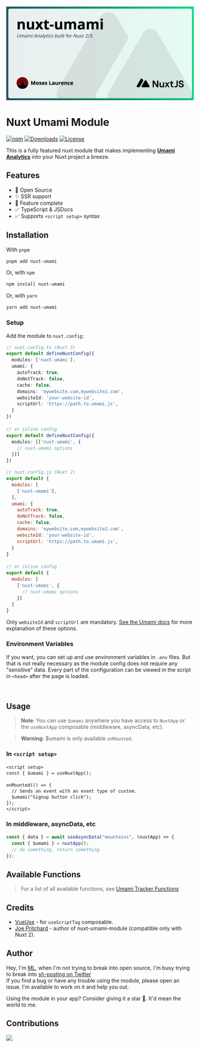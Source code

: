 ![cover image](/preview/cover.png)

# Nuxt Umami Module
  
[![npm](https://img.shields.io/npm/v/nuxt-umami.svg?style=flat-square)](https://www.npmjs.com/package/nuxt-umami)
[![Downloads](https://img.shields.io/npm/dt/nuxt-umami.svg?style=flat-square)](https://www.npmjs.com/package/nuxt-umami)
[![License](https://img.shields.io/npm/l/nuxt-umami.svg?style=flat-square)](/LICENSE)

This is a fully featured nuxt module that makes implementing [**Umami Analytics**](https://umami.is/) into your Nuxt project a breeze.

## Features

- 📖 Open Source
- ✨ SSR support
- 💯 Feature complete
- ✅ TypeScript & JSDocs
- ✅ Supports `<script setup>` syntax


## Installation

With `pnpm`
```bash
pnpm add nuxt-umami
```

Or, with `npm`
```bash
npm install nuxt-umami
```

Or, with `yarn`
```bash
yarn add nuxt-umami
```

### Setup

Add the module to `nuxt.config`:

```typescript
// nuxt.config.ts (Nuxt 3)
export default defineNuxtConfig({
  modules: ['nuxt-umami'],
  umami: {
    autoTrack: true,
    doNotTrack: false,
    cache: false,
    domains: 'mywebsite.com,mywebsite2.com',
    websiteId: 'your-website-id',
    scriptUrl: 'https://path.to.umami.js',
  }
})

// or inline config
export default defineNuxtConfig({
  modules: [['nuxt-umami', {
    // nuxt-umami options
  }]]
})
```

```javascript
// nuxt.config.js (Nuxt 2)
export default {
  modules: [
    ['nuxt-umami'],
  ],
  umami: {
    autoTrack: true,
    doNotTrack: false,
    cache: false,
    domains: 'mywebsite.com,mywebsite2.com',
    websiteId: 'your-website-id',
    scriptUrl: 'https://path.to.umami.js',
  }
}

// or inline config
export default {
  modules: [
    ['nuxt-umami', {
      // nuxt-umami options
    }]
  ]
}
```

Only `websiteId` and `scriptUrl` are mandatory. [See the Umami docs](https://umami.is/docs/tracker-configuration) for more explanation of these options.

### Environment Variables
If you want, you can set up and use environment variables in `.env` files. But that is not really necessary as the module config does not require any "sensitive" data. Every part of the configuration can be viewed in the script in `<head>` after the page is loaded.

<br>

## Usage
> **Note**:
> You can use `$umami` anywhere you have access to `NuxtApp` or the `useNuxtApp` composable (middleware, asyncData, etc).

> **Warning**:
> $umami is only available `onMounted`.

### In `<script setup>`

```vue
<script setup>
const { $umami } = useNuxtApp();

onMounted(() => {
  // Sends an event with an event type of custom.
  $umami("Signup button click");
});
</script>
```

### In middleware, asyncData, etc

```javascript
const { data } = await useAsyncData("mountains", (nuxtApp) => {
  const { $umami } = nuxtApp();
  // do something, return something
});
```

## Available Functions

> For a list of all available functions, see [Umami Tracker Functions](https://umami.is/docs/tracker-functions)

## Credits

- [VueUse](https://github.com/vueuse/vueuse) - for `useScriptTag` composable.
- [Joe Pritchard](https://github.com/joe-pritchard/nuxt-umami-module) - author of nuxt-umami-module (compatible only with Nuxt 2).

## Author

Hey, I'm [ML](https://github.com/ijkml/), when I'm not trying to break into open source,
I'm busy trying to break into [sh-posting on Twitter](https://twitter.com/ijk_ml) <br>
If you find a bug or have any trouble using the module, please open an issue. I'm available to work on it and help you out.

Using the module in your app? Consider giving it a star 🌟. It'd mean the world to me.

## Contributions

<a href="https://github.com/ijkml/nuxt-umami/graphs/contributors">
  <img src="https://contrib.rocks/image?repo=ijkml/nuxt-umami" />
</a>

<!-- Banner Image For Reference: https://banner.browserku.com/ -->
<!-- <div
	class="relative bg-gradient-to-r from-[#255461] to-[#00DC82] h-full font-open-sans bg-cover bg-center p-2"
>
	<div class="z-2 relative bg-white bg-opacity-90 rounded-md shadow-lg h-full p-7 flex flex-col justify-between overflow-hidden">
        <img class="absolute z-1 top-[-80px] right-[-20px] w-[500px] opacity-8" :src="bg"/>
        <div>
    	  <h1 class="text-5xl font-bold line-clamp-3 pb-1">{{ title }}</h1>
          <p class="text-gray-700 italic">{{ description }}</p>
        </div>
		<div class="mt-3 flex items-center justify-between">
			<div class="flex items-center space-x-2 text-lg">
				<img class="w-10 h-10 rounded-full" crossorigin="anonymous" :src="avatar" />
				<span class="font-semibold">{{ author }}</span>
			</div>
			<div>
				<img :src="logo" alt="logo" class="h-12" />
			</div>
		</div>
	</div>
</div> -->
<!-- Format Data -->
<!-- {
  "title": "nuxt-umami",
  "description": "Umami Analytics built for Nuxt 2/3.",
  "author": "Moses Laurence",
  "avatar": "https://avatars.githubusercontent.com/u/52390439?v=4",
  "bg": "https://nuxtjs.org/design-kit/black-logo.svg",
  "logo": "https://nuxtjs.org/design-kit/black-text.svg"
} -->
